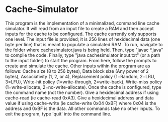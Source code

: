 # Cache-Simulator
This program is the implementation of a minimalized, command line cache simulator. It will read from an input file to create a RAM and then accept inputs for the cache to be configured. The cache currently only supports one level.
The input file is provided; it is 256 lines of hexidecimal data (one byte per line) that is meant to populate a simulated RAM. 
To run, navigate to the folder where cachesimulator.java is being held. Then, type "javac \*.java" to compile the code. Finally, type "java cachesimulator input.txt" (or a path to the input folder) to start the program. From here, follow the prompts to create and simulate the cache.
Other inputs within the program are as follows: Cache size (8 to 256 bytes), Data block size (Any power of 2 bytes), Associativity (1, 2, or 4), Replacement policy (1=Random, 2=LRU, 3=LFU), Write-hit policy (1=write-through, 2=write-back), Write-miss policy (1=write-allocate, 2=no-write-allocate). 
Once the cache is configured, type the command name (not the number). Give a hexidecimal address if using cache-read (ie cache-read 0xA3). Give a hexidecimal address and data value if using cache-write (ie cache-write 0x04 0xBF) where 0x04 is the address and 0xBF is the data. All other commands take no other inputs. To exit the program, type 'quit' into the command line.
